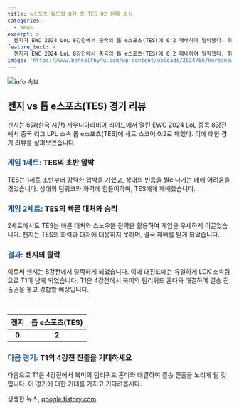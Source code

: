 ```yaml
---
title: e스포츠 월드컵 8강 중 TES 02 완패 소식
categories:
  - News
excerpt: >
  젠지가 EWC 2024 LoL 8강전에서 중국의 톱 e스포츠(TES)에 0:2 패배하여 탈락했다. TES는 초반부터 강력한 압박을 펼치며 우세를 과시했고, 젠지는 반격했지만 미드 게임부터 뒤척였다. TES는 2세트에서도 우세를 지켜내며 4강전 진출에 성공했다. 결국, T1은 유일하게 대진표에 남은 LCK 팀으로 남게 되었으며, 이어서 프나틱과의 대결을 통해 결승 진출 여부를 가를 예정이다.
feature_text: >
  젠지가 EWC 2024 LoL 8강전에서 중국의 톱 e스포츠(TES)에 0:2 패배하여 탈락했다. TES는 초반부터 강력한 압박을 펼치며 우세를 과시했고, 젠지는 반격했지만 미드 게임부터 뒤척였다. TES는 2세트에서도 우세를 지켜내며 4강전 진출에 성공했다. 결국, T1은 유일하게 대진표에 남은 LCK 팀으로 남게 되었으며, 이어서 프나틱과의 대결을 통해 결승 진출 여부를 가를 예정이다.
image: 'https://www.behealthy4u.com/wp-content/uploads/2024/06/koreanews.jpg'
---
```


<p><img src="https://www.behealthy4u.com/wp-content/uploads/2024/06/koreanews.jpg" alt="info 속보" /></p>

<h2 data-ke-size="size26">젠지 vs 톱 e스포츠(TES) 경기 리뷰</h2>

<p data-ke-size="size16">젠지는 6일(한국 시간) 사우디아라비아 리야드에서 열린 EWC 2024 LoL 종목 8강전에서 중국 리그 LPL 소속 톱 e스포츠(TES)에 세트 스코어 0:2로 패했다. 이에 대한 경기 리뷰를 살펴보겠습니다.</p>

<h3><b><span style="color: #1a5490;">게임 1세트: </span></b>TES의 초반 압박</h3>

<p data-ke-size="size16">TES는 1세트 초반부터 강력한 압박을 가했고, 상대의 빈틈을 찔러나가는 데에 어려움을 겪었습니다. 상대의 팀워크와 화력에 힘들어하며, TES에게 패배했습니다.</p>

<h3><b><span style="color: #1a5490;">게임 2세트: </span></b>TES의 빠른 대처와 승리</h3>

<p data-ke-size="size16">2세트에서도 TES는 빠른 대처와 스노우볼 전략을 활용하여 게임을 우세하게 이끌었습니다. 젠지는 TES의 화력과 대처에 대응하지 못하며, 결국 패배를 받게 되었습니다.</p>

<h3><b><span style="color: #1a5490;">결과: </span></b>젠지의 탈락</h3>

<p data-ke-size="size16">이로써 젠지는 8강전에서 탈락하게 되었습니다. 이에 대진표에는 유일하게 LCK 소속팀으로 T1이 남게 되었습니다. T1은 4강전에서 북미의 팀리퀴드 혼다와 대결하여 결승 진출권을 놓고 경합할 예정입니다.</p>

<p data-ke-size="size16">&nbsp;</p>

<table>
<thead>
<tr>
<th style="text-align: center;">젠지</th>
<th style="text-align: center;">톱 e스포츠(TES)</th>
</tr>
</thead>
<tbody>
<tr>
<td style="text-align: center; height: 17px;"><b>0</b></td>
<td style="text-align: center; height: 17px;"><b>2</b></td>
</tr>
</tbody>
</table>

<h3><b><span style="color: #1a5490;">다음 경기: </span></b>T1의 4강전 진출을 기대하세요</h3>

<p data-ke-size="size16">다음으로 T1은 4강전에서 북미의 팀리퀴드 혼다와 대결하여 결승 진출을 노리게 될 것입니다. 이 경기에 대한 기대를 가지고 기다려봅시다.</p>
생생한 뉴스, <a href="https://qoogle.tistory.com" rel="dofollow">qoogle.tistory.com</a>


